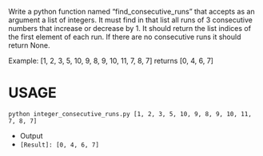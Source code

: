 Write a python function named “find_consecutive_runs” that accepts as an argument a list of integers. 
It must find in that list all runs of 3 consecutive numbers that increase or decrease by 1. 
It should return the list indices of the first element of each run. 
If there are no consecutive runs it should return None.
 
Example: [1, 2, 3, 5, 10, 9, 8, 9, 10, 11, 7, 8, 7] returns [0, 4, 6, 7]


# USAGE
`python integer_consecutive_runs.py [1, 2, 3, 5, 10, 9, 8, 9, 10, 11, 7, 8, 7]`
 - Output
  - `[Result]: [0, 4, 6, 7]`